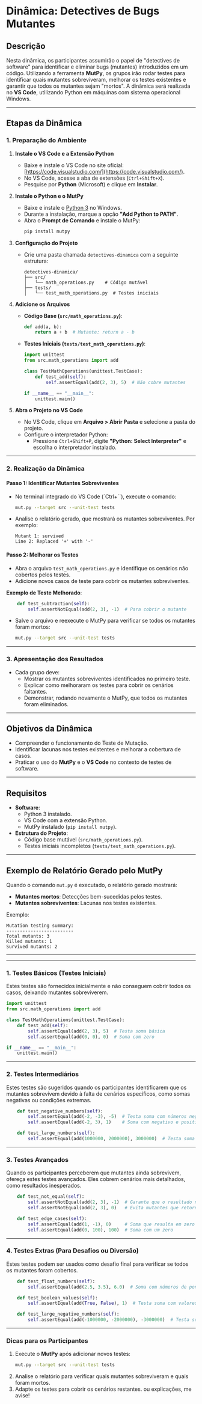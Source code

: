 # Dinâmica: Detectives de Bugs Mutantes

## Descrição

Nesta dinâmica, os participantes assumirão o papel de "detectives de software" para identificar e eliminar bugs (mutantes) introduzidos em um código. Utilizando a ferramenta **MutPy**, os grupos irão rodar testes para identificar quais mutantes sobreviveram, melhorar os testes existentes e garantir que todos os mutantes sejam "mortos". A dinâmica será realizada no **VS Code**, utilizando Python em máquinas com sistema operacional Windows.

---

## Etapas da Dinâmica

### **1. Preparação do Ambiente**

1. **Instale o VS Code e a Extensão Python**
   - Baixe e instale o VS Code no site oficial: [https://code.visualstudio.com/](https://code.visualstudio.com/).
   - No VS Code, acesse a aba de extensões (`Ctrl+Shift+X`).
   - Pesquise por **Python** (Microsoft) e clique em **Instalar**.

2. **Instale o Python e o MutPy**
   - Baixe e instale o [Python 3](https://www.python.org/downloads/) no Windows.
   - Durante a instalação, marque a opção **"Add Python to PATH"**.
   - Abra o **Prompt de Comando** e instale o MutPy:
     ```bash
     pip install mutpy
     ```

3. **Configuração do Projeto**
   - Crie uma pasta chamada `detectives-dinamica` com a seguinte estrutura:
     ```
     detectives-dinamica/
     ├── src/
     │   └── math_operations.py    # Código mutável
     ├── tests/
     │   └── test_math_operations.py  # Testes iniciais
     ```

4. **Adicione os Arquivos**
   - **Código Base (`src/math_operations.py`)**:
     ```python
     def add(a, b):
         return a + b  # Mutante: return a - b
     ```
   - **Testes Iniciais (`tests/test_math_operations.py`)**:
     ```python
     import unittest
     from src.math_operations import add

     class TestMathOperations(unittest.TestCase):
         def test_add(self):
             self.assertEqual(add(2, 3), 5)  # Não cobre mutantes

     if __name__ == "__main__":
         unittest.main()
     ```

5. **Abra o Projeto no VS Code**
   - No VS Code, clique em **Arquivo > Abrir Pasta** e selecione a pasta do projeto.
   - Configure o interpretador Python:
     - Pressione `Ctrl+Shift+P`, digite **"Python: Select Interpreter"** e escolha o interpretador instalado.

---

### **2. Realização da Dinâmica**

#### **Passo 1: Identificar Mutantes Sobreviventes**
- No terminal integrado do VS Code (`Ctrl+``), execute o comando:
  ```bash
  mut.py --target src --unit-test tests
  ```
- Analise o relatório gerado, que mostrará os mutantes sobreviventes. Por exemplo:
  ```
  Mutant 1: survived
  Line 2: Replaced '+' with '-'
  ```

#### **Passo 2: Melhorar os Testes**
- Abra o arquivo `test_math_operations.py` e identifique os cenários não cobertos pelos testes.
- Adicione novos casos de teste para cobrir os mutantes sobreviventes.

**Exemplo de Teste Melhorado**:
```python
    def test_subtraction(self):
        self.assertNotEqual(add(2, 3), -1)  # Para cobrir o mutante
```

- Salve o arquivo e reexecute o MutPy para verificar se todos os mutantes foram mortos:
  ```bash
  mut.py --target src --unit-test tests
  ```

---

### **3. Apresentação dos Resultados**
- Cada grupo deve:
  - Mostrar os mutantes sobreviventes identificados no primeiro teste.
  - Explicar como melhoraram os testes para cobrir os cenários faltantes.
  - Demonstrar, rodando novamente o MutPy, que todos os mutantes foram eliminados.

---

## Objetivos da Dinâmica

- Compreender o funcionamento do Teste de Mutação.
- Identificar lacunas nos testes existentes e melhorar a cobertura de casos.
- Praticar o uso do **MutPy** e o **VS Code** no contexto de testes de software.

---

## Requisitos

- **Software**:
  - Python 3 instalado.
  - VS Code com a extensão Python.
  - MutPy instalado (`pip install mutpy`).
- **Estrutura do Projeto**:
  - Código base mutável (`src/math_operations.py`).
  - Testes iniciais incompletos (`tests/test_math_operations.py`).

---

## Exemplo de Relatório Gerado pelo MutPy

Quando o comando `mut.py` é executado, o relatório gerado mostrará:
- **Mutantes mortos**: Detecções bem-sucedidas pelos testes.
- **Mutantes sobreviventes**: Lacunas nos testes existentes.

Exemplo:
```
Mutation testing summary:
-------------------------
Total mutants: 3
Killed mutants: 1
Survived mutants: 2
```

---




---

### **1. Testes Básicos (Testes Iniciais)**
Estes testes são fornecidos inicialmente e não conseguem cobrir todos os casos, deixando mutantes sobreviverem.

```python
import unittest
from src.math_operations import add

class TestMathOperations(unittest.TestCase):
    def test_add(self):
        self.assertEqual(add(2, 3), 5)  # Testa soma básica
        self.assertEqual(add(0, 0), 0)  # Soma com zero

if __name__ == "__main__":
    unittest.main()
```

---

### **2. Testes Intermediários**
Estes testes são sugeridos quando os participantes identificarem que os mutantes sobrevivem devido à falta de cenários específicos, como somas negativas ou condições extremas.

```python
    def test_negative_numbers(self):
        self.assertEqual(add(-2, -3), -5)  # Testa soma com números negativos
        self.assertEqual(add(-2, 3), 1)    # Soma com negativo e positivo

    def test_large_numbers(self):
        self.assertEqual(add(1000000, 2000000), 3000000)  # Testa soma com números grandes
```

---

### **3. Testes Avançados**
Quando os participantes perceberem que mutantes ainda sobrevivem, ofereça estes testes avançados. Eles cobrem cenários mais detalhados, como resultados inesperados.

```python
    def test_not_equal(self):
        self.assertNotEqual(add(2, 3), -1)  # Garante que o resultado não é incorreto
        self.assertNotEqual(add(2, 3), 0)   # Evita mutantes que retornem constantes

    def test_edge_cases(self):
        self.assertEqual(add(1, -1), 0)     # Soma que resulta em zero
        self.assertEqual(add(0, 100), 100)  # Soma com um zero
```

---

### **4. Testes Extras (Para Desafios ou Diversão)**
Estes testes podem ser usados como desafio final para verificar se todos os mutantes foram cobertos.

```python
    def test_float_numbers(self):
        self.assertEqual(add(2.5, 3.5), 6.0)  # Soma com números de ponto flutuante

    def test_boolean_values(self):
        self.assertEqual(add(True, False), 1)  # Testa soma com valores booleanos

    def test_large_negative_numbers(self):
        self.assertEqual(add(-1000000, -2000000), -3000000)  # Testa soma de negativos grandes
```

---

### **Dicas para os Participantes**
1. Execute o **MutPy** após adicionar novos testes:
   ```bash
   mut.py --target src --unit-test tests
   ```
2. Analise o relatório para verificar quais mutantes sobreviveram e quais foram mortos.
3. Adapte os testes para cobrir os cenários restantes.
 ou explicações, me avise!
